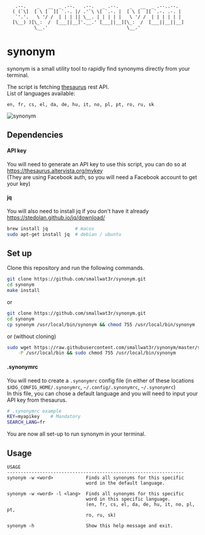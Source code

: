 
```
   .--.    _   __  _ .--.   .--.   _ .--.    _   __  _ .--..--.
  ( (`\]  [ \ [  ][ `.-. |/ .'`\ \[ `.-. |  [ \ [  ][ `.-. .-. |
   `'.'.   \ '/ /  | | | || \__. | | | | |   \ '/ /  | | | | | |
  [\__) )[\_:  /  [___||__]'.__.' [___||__][\_:  /  [___||__||__]
          \__.'                             \__.'
```

# synonym

synonym is a small utility tool to rapidly find synonyms directly
from your terminal.

The script is fetching [thesaurus](https://www.thesaurus.com/) rest API.  
List of languages available: 
```
en, fr, cs, el, da, de, hu, it, no, pl, pt, ro, ru, sk
```

![synonym](https://i.imgur.com/kUEbqxb.gif)  

## Dependencies


#### API key
You will need to generate an API key to use this script, you can
do so at https://thesaurus.altervista.org/mykey  
(They are using Facebook auth, so you will need a Facebook account to get your key)  

#### jq
You will also need to install jq if you don't have it already https://stedolan.github.io/jq/download/  
```sh
brew install jq          # macos
sudo apt-get install jq  # debian / ubuntu
```

## Set up
Clone this repository and run the following commands.  
```sh
git clone https://github.com/smallwat3r/synonym.git
cd synonym
make install
```

or  
```sh
git clone https://github.com/smallwat3r/synonym.git
cd synonym
cp synonym /usr/local/bin/synonym && chmod 755 /usr/local/bin/synonym
```

or (without cloning)  
```sh
sudo wget https://raw.githubusercontent.com/smallwat3r/synonym/master/synonym \
    -P /usr/local/bin && sudo chmod 755 /usr/local/bin/synonym
```

#### .synonymrc
You will need to create a `.synonymrc` config file (in either of these locations `$XDG_CONFIG_HOME/.synonymrc`, `~/.config/.synonymrc`, `~/.synonymrc`)  
In this file, you can chose a default language and you will need to input your API key from thesaurus.

```sh
# .synonymrc example
KEY=myapikey    # Mandatory
SEARCH_LANG=fr
```

You are now all set-up to run synonym in your terminal.  

## Usage

```
USAGE
-----------------------------------------------------------------
synonym -w <word>            Finds all synonyms for this specific 
                             word in the default language.

synonym -w <word> -l <lang>  Finds all synonyms for this specific
                             word in this specific language.
                             (en, fr, cs, el, da, de, hu, it, no, pl, pt, 
                             ro, ru, sk)

synonym -h                   Show this help message and exit.
```
